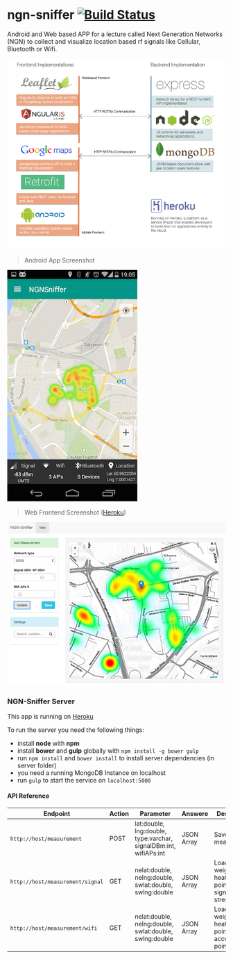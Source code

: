 # ngn-sniffer [![Build Status](https://travis-ci.org/stetro/ngn-sniffer.svg)](https://travis-ci.org/stetro/ngn-sniffer)
Android and Web based APP for a lecture called Next Generation Networks (NGN) to collect and visualize location based rf signals like Cellular, Bluetooth or Wifi.

![Implemented Stack](img/stack.png)

> Android App Screenshot

![Android App Screenshot](img/mobile.png)

> Web Frontend Screenshot ([Heroku](http://ngn.herokuapp.com/))

![Web Frontend Screenshot](img/web.png)

### NGN-Sniffer Server

This app is running on [Heroku](http://ngn.herokuapp.com/)

To run the server you need the following things:

* install __node__ with __npm__
* install __bower__ and __gulp__ globally with `npm install -g bower gulp`
* run `npm install` and `bower install` to install server dependencies (in server folder) 
* you need a running MongoDB Instance on localhost
* run `gulp` to start the service on `localhost:5000`

 
#### API Reference

| Endpoint | Action | Parameter | Answere | Description | 
|----------|--------|-----------|---------|-------------|
| `http://host/measurement` | POST | lat:double, lng:double, type:varchar, signalDBm:int, wifiAPs:int | JSON Array | Save measurement|
| `http://host/measurement/signal` | GET | nelat:double, nelng:double, swlat:double, swlng:double | JSON Array | Load weighted heatmap points for signal strength |
| `http://host/measurement/wifi` | GET | nelat:double, nelng:double, swlat:double, swlng:double | JSON Array | Load weighted heatmap points for wifi access points |


